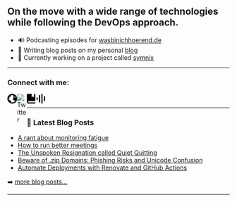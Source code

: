 ## On the move with a wide range of technologies while following the DevOps approach.
- 🔊 Podcasting episodes for [wasbinichhoerend.de][podcast]
- 📰 Writing blog posts on my personal [blog]
- 🚀 Currently working on a project called [symnix]

---

### Connect with me:

[<img align="left" alt="Homepage" width="22px" src="https://raw.githubusercontent.com/iconic/open-iconic/master/svg/globe.svg" />][website]
[<img align="left" alt="Twitter" width="22px" src="https://cdn.jsdelivr.net/npm/simple-icons@v3/icons/twitter.svg" />][twitter]
[<img align="left" alt="Blog" width="22px" src="https://raw.githubusercontent.com/iconic/open-iconic/master/svg/book.svg" />][blog]
[<img align="left" alt="Blog" width="22px" src="https://raw.githubusercontent.com/iconic/open-iconic/master/svg/audio-spectrum.svg" />][podcast]

<br />

---

### 📕 Latest Blog Posts

<!-- BLOG-POST-LIST:START -->
- [A rant about monitoring fatigue](https://xfuture-blog.com/a-rant-about-monitoring-fatigue/)
- [How to run better meetings](https://xfuture-blog.com/how_to_run_better_meetings/)
- [The Unspoken Resignation called Quiet Quitting](https://xfuture-blog.com/the-unspoken-resignation-called-quiet-quitting/)
- [Beware of .zip Domains: Phishing Risks and Unicode Confusion](https://xfuture-blog.com/zip_domains/)
- [Automate Deployments with Renovate and GitHub Actions](https://xfuture-blog.com/automate-deployments-with-renovate-and-github-actions/)
<!-- BLOG-POST-LIST:END -->

➡️ [more blog posts...](https://www.xfuture-blog.com/)

---

[blog]: https://www.xfuture-blog.com/
[twitter]: https://twitter.com/xFuturecs
[website]: https://www.xfuture.digital
[podcast]: https://wasbinichhoerend.de/
[symnix]: https://symnix.com/
